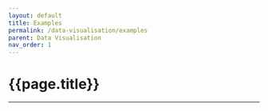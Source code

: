 ```yaml
---
layout: default
title: Examples
permalink: /data-visualisation/examples
parent: Data Visualisation
nav_order: 1
---
```


# {{page.title}}

---